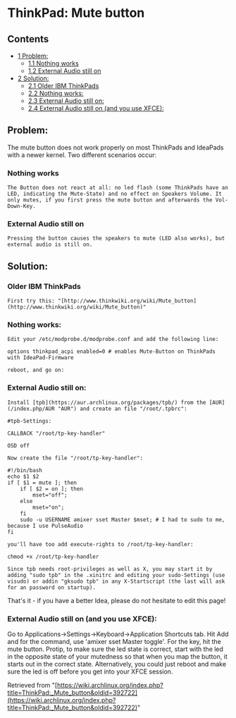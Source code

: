 # ThinkPad: Mute button

## Contents

*   [1 Problem:](#Problem:)
    *   [1.1 Nothing works](#Nothing_works)
    *   [1.2 External Audio still on](#External_Audio_still_on)
*   [2 Solution:](#Solution:)
    *   [2.1 Older IBM ThinkPads](#Older_IBM_ThinkPads)
    *   [2.2 Nothing works:](#Nothing_works:)
    *   [2.3 External Audio still on:](#External_Audio_still_on:)
    *   [2.4 External Audio still on (and you use XFCE):](#External_Audio_still_on_.28and_you_use_XFCE.29:)

## Problem:

The mute button does not work properly on most ThinkPads and IdeaPads with a newer kernel. Two different scenarios occur:

### Nothing works

	The Button does not react at all: no led flash (some ThinkPads have an LED, indicating the Mute-State) and no effect on Speakers Volume. It only mutes, if you first press the mute button and afterwards the Vol-Down-Key.

### External Audio still on

	Pressing the button causes the speakers to mute (LED also works), but external audio is still on.

## Solution:

### Older IBM ThinkPads

	First try this: "[http://www.thinkwiki.org/wiki/Mute_button](http://www.thinkwiki.org/wiki/Mute_button)"

### Nothing works:

	Edit your /etc/modprobe.d/modprobe.conf and add the following line:

```
options thinkpad_acpi enabled=0 # enables Mute-Button on ThinkPads with IdeaPad-Firmware 

```

	reboot, and go on:

### External Audio still on:

	Install [tpb](https://aur.archlinux.org/packages/tpb/) from the [AUR](/index.php/AUR "AUR") and create an file "/root/.tpbrc":

```
#tpb-Settings: 

CALLBACK "/root/tp-key-handler" 

OSD off 

```

	Now create the file "/root/tp-key-handler":

```
#!/bin/bash
echo $1 $2
if [ $1 = mute ]; then
	if [ $2 = on ]; then
		mset="off";
	else
		mset="on";
	fi
	sudo -u USERNAME amixer sset Master $mset; # I had to sudo to me, because I use PulseAudio
fi

```

	you'll have too add execute-rights to /root/tp-key-handler:

```
chmod +x /root/tp-key-handler 

```

	Since tpb needs root-privileges as well as X, you may start it by adding "sudo tpb" in the .xinitrc and editing your sudo-Settings (use visudo) or addin "gksudo tpb" in any X-Startscript (the last will ask for an password on startup).

That's it - if you have a better Idea, please do not hesitate to edit this page!

### External Audio still on (and you use XFCE):

Go to Applications->Settings->Keyboard->Application Shortcuts tab. Hit Add and for the command, use 'amixer sset Master toggle'. For the key, hit the mute button. Protip, to make sure the led state is correct, start with the led in the opposite state of your mutedness so that when you map the button, it starts out in the correct state. Alternatively, you could just reboot and make sure the led is off before you get into your XFCE session.

Retrieved from "[https://wiki.archlinux.org/index.php?title=ThinkPad:_Mute_button&oldid=392722](https://wiki.archlinux.org/index.php?title=ThinkPad:_Mute_button&oldid=392722)"